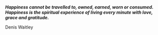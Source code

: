 _**Happiness cannot be travelled to, owned, earned, worn or consumed. Happiness is the spiritual experience of living every minute with love, grace and gratitude.**_

Denis Waitley